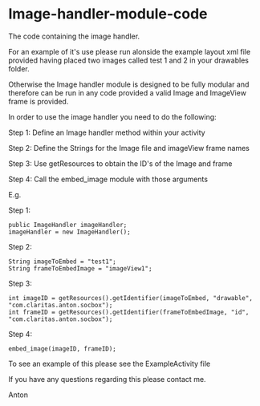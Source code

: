 # Image-handler-module-code
The code containing the image handler.

For an example of it's use please run alonside the example layout xml file provided having placed two images called test 1 and 2 in your drawables folder.

Otherwise the Image handler module is designed to be fully modular and therefore can be run in any code provided a valid Image and ImageView frame is provided.

In order to use the image handler you need to do the following:

Step 1: Define an Image handler method within your activity

Step 2: Define the Strings for the Image file and imageView frame names

Step 3: Use getResources to obtain the ID's of the Image and frame

Step 4: Call the embed_image module with those arguments

E.g.

 Step 1:
 
    public ImageHandler imageHandler;
    imageHandler = new ImageHandler();

 Step 2:
 
    String imageToEmbed = "test1";
    String frameToEmbedImage = "imageView1";
  
 Step 3:
 
    int imageID = getResources().getIdentifier(imageToEmbed, "drawable", "com.claritas.anton.socbox");
    int frameID = getResources().getIdentifier(frameToEmbedImage, "id", "com.claritas.anton.socbox");

 Step 4:
  
    embed_image(imageID, frameID);

To see an example of this please see the ExampleActivity file
  
  If you have any questions regarding this please contact me.
  
  Anton

